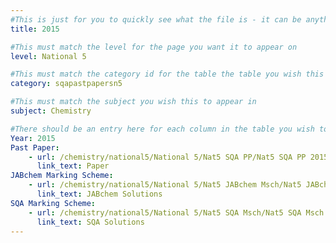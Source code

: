 ```yaml
---
#This is just for you to quickly see what the file is - it can be anything you want
title: 2015

#This must match the level for the page you want it to appear on
level: National 5

#This must match the category id for the table the table you wish this to appear in
category: sqapastpapersn5

#This must match the subject you wish this to appear in
subject: Chemistry

#There should be an entry here for each column in the table you wish to populate:
Year: 2015
Past Paper:
    - url: /chemistry/national5/National 5/Nat5 SQA PP/Nat5 SQA PP 2015.pdf
      link_text: Paper
JABchem Marking Scheme:
    - url: /chemistry/national5/National 5/Nat5 JABchem Msch/Nat5 JABchem Msch 2015.pdf
      link_text: JABchem Solutions
SQA Marking Scheme:
    - url: /chemistry/national5/National 5/Nat5 SQA Msch/Nat5 SQA Msch 2015.pdf
      link_text: SQA Solutions
---
```



